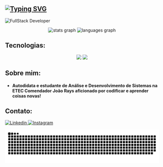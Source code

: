 ## [![Typing SVG](https://readme-typing-svg.demolab.com?font=Fira+Code&size=25&pause=1000&color=2ACA16&random=false&width=435&lines=Ol%C3%A1%2C+me+chamo+Rian+Fuzinelli;Eu+tenho+18+anos;Atualmente%2C+sou+estudante+)](https://git.io/typing-svg)

![FullStack Developer](https://github.com/fuzinelli500280/fuzinelli500280/assets/144074554/d02c64a9-bd0a-4e15-8f10-04ca04c3155a)


<div align="center">
  <img src="https://github-readme-stats.vercel.app/api?username=fuzinelli500280&hide_title=false&hide_rank=false&show_icons=true&include_all_commits=true&count_private=true&disable_animations=false&theme=highcontrast&locale=en&hide_border=false&order=1" height="150" alt="stats graph"  />
  <img src="https://github-readme-stats.vercel.app/api/top-langs?username=fuzinelli500280&locale=en&hide_title=false&layout=compact&card_width=320&langs_count=5&theme=highcontrast&hide_border=false&order=2" height="150" alt="languages graph"  />
</div>


## Tecnologias:

<div align="center">
    <img src="https://skillicons.dev/icons?i=react,bootstrap,html,css,vscode,github,figma,mysql" />
    <img src="https://skillicons.dev/icons?i=javascript,cs,dotnet" /><br>
</div>

## Sobre mim:
* <h4>Autodidata e estudante de Análise e Desenvolvimento de Sistemas na ETEC Comendador João Rays aficionado por codificar e aprender coisas novas! </h4>

## Contato:
[![Linkedin](https://img.shields.io/badge/LinkedIn-0077B5?style=for-the-badge&logo=linkedin&logoColor=white) ](https://www.linkedin.com/in/rian-fuzinelli-645323249)
[![Instagram](https://img.shields.io/badge/Instagram-E4405F?style=for-the-badge&logo=instagram&logoColor=white) ](https://www.instagram.com/riancaioo_/)

![Snake animation](https://github.com/fuzinelli500280/fuzinelli500280/blob/output/github-contribution-grid-snake.svg)
